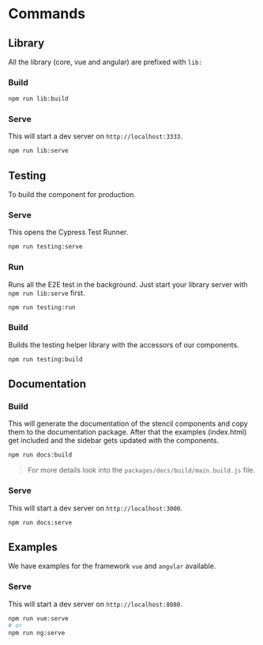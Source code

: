 # Commands

## Library

All the library (core, vue and angular) are prefixed with `lib:`

### Build

```bash
npm run lib:build
```

### Serve

This will start a dev server on `http://localhost:3333`.

```bash
npm run lib:serve
```

## Testing

To build the component for production.

### Serve

This opens the Cypress Test Runner.

```bash
npm run testing:serve
```

### Run

Runs all the E2E test in the background. Just start your library server with `npm run lib:serve` first.

```bash
npm run testing:run
```

### Build

Builds the testing helper library with the accessors of our components.

```bash
npm run testing:build
```

## Documentation

### Build

This will generate the documentation of the stencil components and copy them to the documentation package. After that the examples (index.html) get included and the sidebar gets updated with the components.

```bash
npm run docs:build
```

> For more details look into the `packages/docs/build/main.build.js` file.

### Serve

This will start a dev server on `http://localhost:3000`.

```bash
npm run docs:serve
```

## Examples

We have examples for the framework `vue` and `angular` available.

### Serve

This will start a dev server on `http://localhost:8080`.

```bash
npm run vue:serve
# or
npm run ng:serve 
```